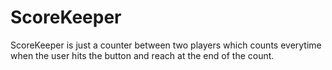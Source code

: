# ScoreKeeper

ScoreKeeper is just a counter between two players which counts everytime when the user hits the button and reach at the end of the count.
